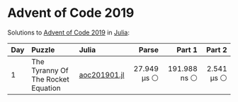 # Advent of Code 2019

Solutions to [Advent of Code 2019](https://adventofcode.com/2019/) in [Julia](https://julialang.org/):

| Day  | Puzzle                             | Julia                                                                   |       Parse |       Part 1 |     Part 2 |
| :--- | :--------------------------------- | :---------------------------------------------------------------------- | ----------: | -----------: | ---------: |
| 1    | The Tyranny Of The Rocket Equation | [aoc201901.jl](2019/01_the_tyranny_of_the_rocket_equation/aoc201901.jl) | 27.949 μs ⚪️ | 191.988 ns ⚪️ | 2.541 μs ⚪️ |
